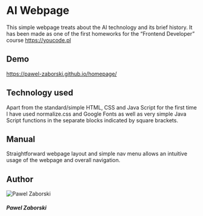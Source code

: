 # AI Webpage
This simple webpage treats about the AI technology and its brief history. It has been made as one of the first homeworks for the “Frontend Developer” course https://youcode.pl
## Demo
https://pawel-zaborski.github.io/homepage/
## Technology used
Apart from the standard/simple HTML, CSS and Java Script for the first time I have used normalize.css and Google Fonts as well as very simple Java Script functions in the separate blocks indicated by square brackets.
## Manual
Straightforward webpage layout and simple nav menu allows an intuitive usage of the webpage and overall navigation.
## Author
![Pawel Zaborski](https://github.com/Pawel-Zaborski/currency-converter/blob/main/A--currency-converter/img/I1.jpg)
##### Pawel Zaborski
